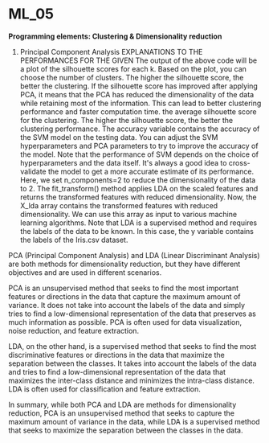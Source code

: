 # ML_05


****Programming elements: Clustering & Dimensionality reduction****
 
 1.	Principal Component Analysis
 EXPLANATIONS TO THE PERFORMANCES FOR THE GIVEN 
 The output of the above code will be a plot of the silhouette scores for each k. Based on the plot, you can choose the number of clusters. The higher the silhouette score, the better the clustering.
If the silhouette score has improved after applying PCA, it means that the PCA has reduced the dimensionality of the data while retaining most of the information. This can lead to better clustering performance and faster computation time.
the average silhouette score for the clustering. The higher the silhouette score, the better the clustering performance.
The accuracy variable contains the accuracy of the SVM model on the testing data. You can adjust the SVM hyperparameters and PCA parameters to try to improve the accuracy of the model.
Note that the performance of SVM depends on the choice of hyperparameters and the data itself. It's always a good idea to cross-validate the model to get a more accurate estimate of its performance.
Here, we set n_components=2 to reduce the dimensionality of the data to 2. The fit_transform() method applies LDA on the scaled features and returns the transformed features with reduced dimensionality.
Now, the X_lda array contains the transformed features with reduced dimensionality. We can use this array as input to various machine learning algorithms.
Note that LDA is a supervised method and requires the labels of the data to be known. In this case, the y variable contains the labels of the Iris.csv dataset.

PCA (Principal Component Analysis) and LDA (Linear Discriminant Analysis) are both methods for dimensionality reduction, but they have different objectives and are used in different scenarios.

PCA is an unsupervised method that seeks to find the most important features or directions in the data that capture the maximum amount of variance. It does not take into account the labels of the data and simply tries to find a low-dimensional representation of the data that preserves as much information as possible. PCA is often used for data visualization, noise reduction, and feature extraction.

LDA, on the other hand, is a supervised method that seeks to find the most discriminative features or directions in the data that maximize the separation between the classes. It takes into account the labels of the data and tries to find a low-dimensional representation of the data that maximizes the inter-class distance and minimizes the intra-class distance. LDA is often used for classification and feature extraction.

In summary, while both PCA and LDA are methods for dimensionality reduction, PCA is an unsupervised method that seeks to capture the maximum amount of variance in the data, while LDA is a supervised method that seeks to maximize the separation between the classes in the data.



